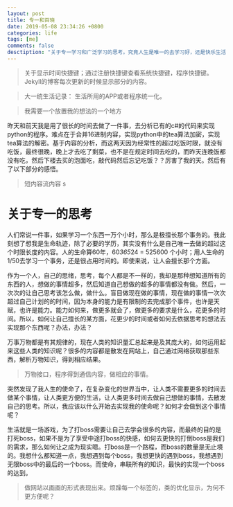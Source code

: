 ```yaml
---
layout: post
title: 专一和百晓 
date: 2019-05-08 23:34:26 +0800 
categories: life 
tags: [me]
comments: false
desctiption: "关于专一学习和广泛学习的思考。究竟人生是唯一的去学习好，还是快乐生活，知道自己想知道的，做自己想做的事情好呢？"
---
```


> 关于显示时间快捷键；通过注册快捷键查看系统快捷键，程序快捷键。Jekyll的博客每次更新的时候显示部分的内容。

> 大一统生活记录： 生活所用的APP或者程序统一化。

> 我需要一个放置我的想法的一个地方

昨天和前天我是用了很长的时间去做了一件事，去分析已有的c#的代码来实现python的程序。难点在于合并16进制内容，实现python中的tea算法加密，实现tea算法的解密。基于内容的分析，而这两天因为经常性的超过吃饭时限，就没有吃饭，最终很晚，晚上才去吃了剩菜，也不是在规定时间去吃的，而昨天连晚饭都没有吃，然后下楼去买的泡面吃，敲代码然后忘记吃饭？？厉害了我的天。然后有了以下部分的感悟。

> 短内容流内容
s
# 关于专一的思考
人们常说一件事，如果学习一个东西一万个小时，那么是极擅长那个事务的。我此刻想了想我是生命轨迹，除了必要的学历，其实没有什么是自己唯一去做的超过这个时限长度的内容。人的生命算60年，60*365*24 = 525600 个小时；用人生命的1/50去学习一个事务，还是很占用时间的。即使来说，让人会擅长那个方面。

作为一个人，自己的思绪，思考，每个人都是不一样的，我却是那种想知道所有的东西的人，想做的事情超多，然后知道自己想做的超多的事情都没有做。然后，一次次的让自己思考该怎么做，做什么。盲目做现在做的事情，现在做的事情一次次超过自己计划的的时间，因为本身的能力是有限制的去完成那个事件，也许是天赋，也许是能力。能力如何来，做更多就会了，做更多的要求是什么，花更多的时间。所以，如何让自己擅长的某方面，花更少的时间或者如何去依据思考的想法去实现那个东西呢？办法，办法？

万事万物都是有其规律的，现在人类的知识量汇总起来是及其庞大的，如何运用起来这些人类的知识呢？很多的内容都是散发在网站上，自己通过网络获取那些东西，解析万物知识，得到相应结果。

> 万物接口，程序得到通信内容，做相应的事情。

突然发现了我人生的使命了，在复杂变化的世界当中，让人类不需要更多的时间去做某个事情，让人类更方便的生活，让人类更多时间去做自己想做的事情，去散发自己的思考。所以，我应该以什么开始去实现我的使命呢？如何才会做到这个事情呢？

生活就是一场游戏，为了打boss需要让自己去学会很多的内容，而最终的目的是打死boss，如果不是为了享受中途打boss的快感，如何去更快的打倒boss是我们的需求，那么如何让之成为现实嗯。打boss是一个路程，而boss的数量是无止境的。我想什么都知道一点，我想遇到每个boss，我想更快的遇到boss，我想遇到无限boss中的最后的一个boss。而使命，串联所有的知识，最快的实现一个boss的达到。

> 做网站以画画的形式表现出来。烦躁每一个标签的，类的优化显示，为何不更方便呢？
